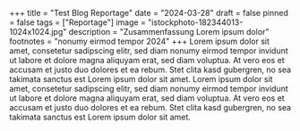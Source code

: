 +++
title = "Test Blog Reportage"
date = "2024-03-28"
draft = false
pinned = false
tags = ["Reportage"]
image = "istockphoto-182344013-1024x1024.jpg"
description = "Zusammenfassung Lorem ipsum dolor"
footnotes = "nonumy eirmod tempor 2024"
+++
Lorem ipsum dolor sit amet, consetetur sadipscing elitr, sed diam nonumy eirmod tempor invidunt ut labore et dolore magna aliquyam erat, sed diam voluptua. At vero eos et accusam et justo duo dolores et ea rebum. Stet clita kasd gubergren, no sea takimata sanctus est Lorem ipsum dolor sit amet. Lorem ipsum dolor sit amet, consetetur sadipscing elitr, sed diam nonumy eirmod tempor invidunt ut labore et dolore magna aliquyam erat, sed diam voluptua. At vero eos et accusam et justo duo dolores et ea rebum. Stet clita kasd gubergren, no sea takimata sanctus est Lorem ipsum dolor sit amet.